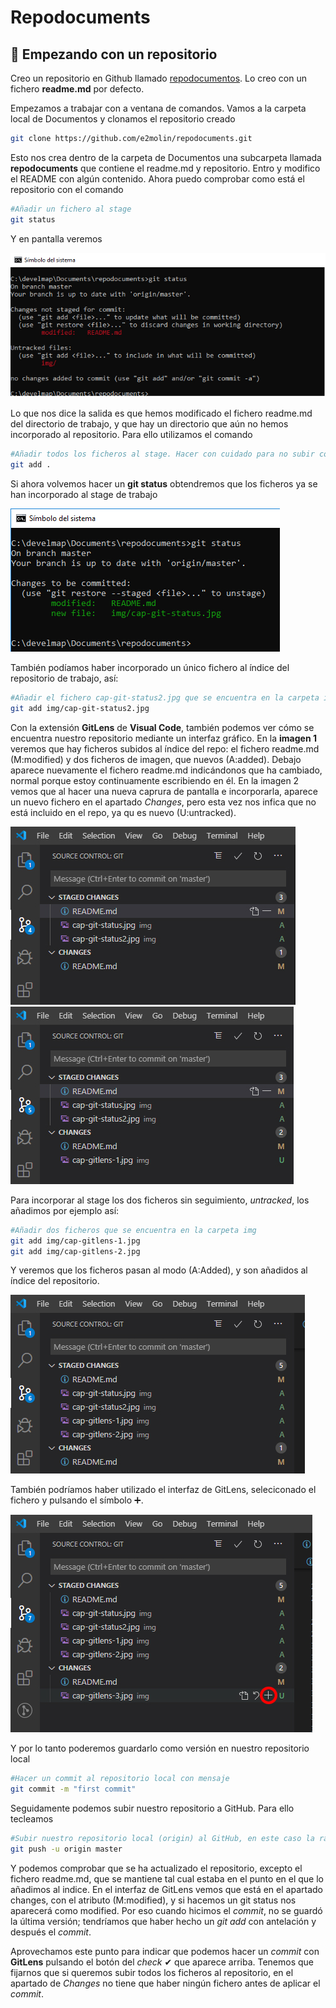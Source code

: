 # Repodocuments

## 🚀 Empezando con un repositorio

Creo un repositorio en Github llamado [repodocumentos](https://github.com/e2molin/repodocuments). Lo creo con un fichero **readme.md** por defecto.

Empezamos  a trabajar con a ventana de comandos. Vamos a la carpeta local de Documentos y clonamos el repositorio creado

```bash
git clone https://github.com/e2molin/repodocuments.git
```

Esto nos crea dentro de la carpeta de Documentos una subcarpeta llamada **repodocuments** que contiene el readme.md y repositorio. Entro y modifico el README con algún contenido. Ahora puedo comprobar como está el repositorio con el comando

``` bash
#Añadir un fichero al stage
git status
```

Y en pantalla veremos

![Captura comando git status](img/cap-git-status.jpg "Captura comando git status")

Lo que nos dice la salida es que hemos modificado el fichero readme.md del directorio de trabajo, y que hay un directorio que aún no hemos incorporado al repositorio. Para ello utilizamos el comando

``` bash
#Añadir todos los ficheros al stage. Hacer con cuidado para no subir cosas innecesarias. Mejor comprobar antes con un git status
git add .
```
Si ahora volvemos hacer un **git status** obtendremos que los ficheros ya se han incorporado al stage de trabajo

![Captura comando git status](img/cap-git-status2.jpg "Captura comando git status")

También podíamos haber incorporado un único fichero al índice del repositorio de trabajo, así:

``` bash
#Añadir el fichero cap-git-status2.jpg que se encuentra en la carpeta img
git add img/cap-git-status2.jpg
```

Con la extensión **GitLens** de **Visual Code**, también podemos ver cómo se encuentra nuestro repositorio mediante un interfaz gráfico. En la **imagen 1** veremos que hay ficheros subidos al índice del repo: el fichero readme.md (M:modified) y dos ficheros de imagen, que nuevos (A:added). Debajo aparece nuevamente el fichero readme.md indicándonos que ha cambiado, normal porque estoy continuamente escribiendo en él. En la imagen 2 vemos que al hacer una nueva caprura de pantalla e incorporarla, aparece un nuevo fichero en el apartado *Changes*, pero esta vez nos infica que no está incluido en el repo, ya qu es nuevo (U:untracked).

![Imagen 1:Captura comando git status](img/cap-gitlens-1.jpg "Imagen 1:Captura comando git status")
![Imagen 2:Captura comando git status](img/cap-gitlens-2.jpg "Imagen 2:Captura comando git status")

Para incorporar al stage los dos ficheros sin seguimiento, *untracked*, los añadimos por ejemplo así:

``` bash
#Añadir dos ficheros que se encuentra en la carpeta img
git add img/cap-gitlens-1.jpg
git add img/cap-gitlens-2.jpg
```

Y veremos que los ficheros pasan al modo (A:Added), y son añadidos al índice del repositorio.

![Captura comando git status](img/cap-gitlens-3.jpg "Captura comando git status")

También podríamos haber utilizado el interfaz de GitLens, seleciconado el fichero y pulsando el símbolo ➕.

![Captura comando git status](img/cap-gitlens-4.jpg "Captura comando git status")

Y por lo tanto poderemos guardarlo como versión en nuestro repositorio local

``` bash
#Hacer un commit al repositorio local con mensaje
git commit -m "first commit"
```

Seguidamente podemos subir nuestro repositorio a GitHub. Para ello tecleamos

``` bash
#Subir nuestro repositorio local (origin) al GitHub, en este caso la rama (branch) master
git push -u origin master
```

Y podemos comprobar que se ha actualizado el repositorio, excepto el fichero readme.md, que se mantiene tal cual estaba en el punto en el que lo añadimos al indice. En el interfaz de GitLens vemos que está en el apartado changes, con el atributo (M:modified), y si hacemos un git status nos aparecerá como modified. Por eso cuando hicimos el *commit*, no se guardó la última versión; tendríamos que haber hecho un *git add* con antelación y después el *commit*.

Aprovechamos este punto para indicar que podemos hacer un *commit* con **GitLens** pulsando el botón del *check* ✔ que aparece arriba. Tenemos que fijarnos que si queremos subir todos los ficheros al repositorio, en el apartado de *Changes* no tiene que haber ningún fichero antes de aplicar el *commit*.
